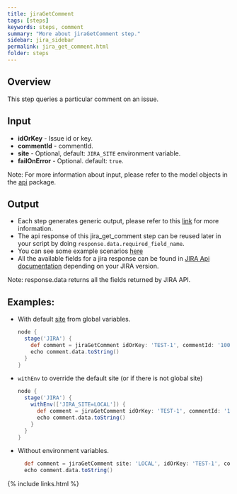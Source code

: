 ```yaml
---
title: jiraGetComment
tags: [steps]
keywords: steps, comment
summary: "More about jiraGetComment step."
sidebar: jira_sidebar
permalink: jira_get_comment.html
folder: steps
---
```


## Overview

This step queries a particular comment on an issue.

## Input

* **idOrKey** - Issue id or key.
* **commentId** - commentId.
* **site** - Optional, default: `JIRA_SITE` environment variable.
* **failOnError** - Optional. default: `true`.

Note: For more information about input, please refer to the model objects in the [api](https://github.com/jenkinsci/jira-steps-plugin/tree/master/src/main/java/org/thoughtslive/jenkins/plugins/jira/api) package.

## Output

* Each step generates generic output, please refer to this [link](config.html#common-response--error-handling) for more information.
* The api response of this jira_get_comment step can be reused later in your script by doing `response.data.required_field_name`.
* You can see some example scenarios [here](https://jenkinsci.github.io/jira-steps-plugin/common_usages.html)
* All the available fields for a jira response can be found in [JIRA Api documentation](https://docs.atlassian.com/jira/REST/) depending on your JIRA version.

Note: response.data returns all the fields returned by JIRA API.

## Examples:

* With default [site](config#environment-variables) from global variables.

  ```groovy
  node {
    stage('JIRA') {
      def comment = jiraGetComment idOrKey: 'TEST-1', commentId: '10004'
      echo comment.data.toString()
    }
  }
  ```
* `withEnv` to override the default site (or if there is not global site)

  ```groovy
  node {
    stage('JIRA') {
      withEnv(['JIRA_SITE=LOCAL']) {
        def comment = jiraGetComment idOrKey: 'TEST-1', commentId: '10004'
        echo comment.data.toString()
      }
    }
  }
  ```
* Without environment variables.

  ```groovy
    def comment = jiraGetComment site: 'LOCAL', idOrKey: 'TEST-1', commentId: '10004'
    echo comment.data.toString()
  ```

{% include links.html %}
